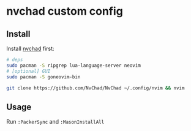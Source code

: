 # nvchad custom config

## Install

Install [nvchad](https://nvchad.github.io/) first:

``` bash
# deps
sudo pacman -S ripgrep lua-language-server neovim
# [optional] GUI
sudo pacman -S goneovim-bin

git clone https://github.com/NvChad/NvChad ~/.config/nvim && nvim
```

## Usage

Run `:PackerSync` and `:MasonInstallAll`
